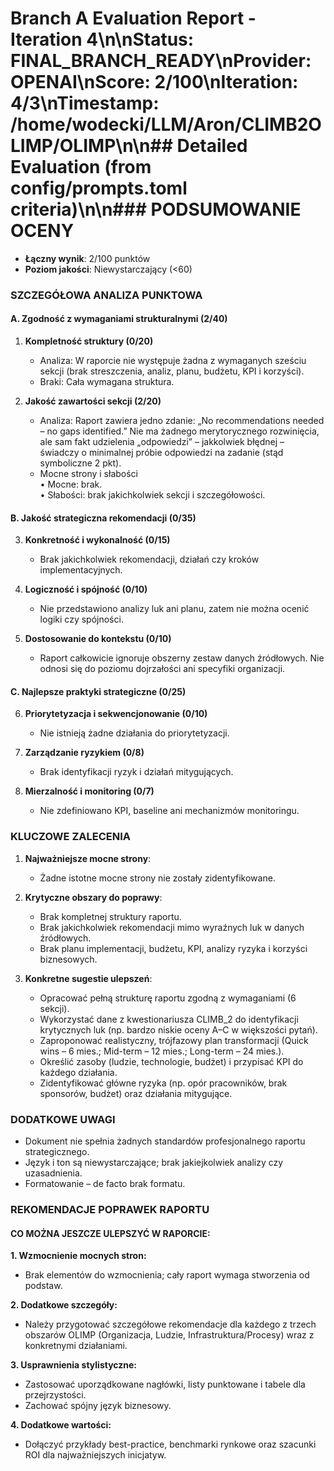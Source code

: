 # Branch A Evaluation Report - Iteration 4\n\n**Status**: FINAL_BRANCH_READY\n**Provider**: OPENAI\n**Score**: 2/100\n**Iteration**: 4/3\n**Timestamp**: /home/wodecki/LLM/Aron/CLIMB2OLIMP/OLIMP\n\n## Detailed Evaluation (from config/prompts.toml criteria)\n\n### PODSUMOWANIE OCENY
- **Łączny wynik**: 2/100 punktów
- **Poziom jakości**: Niewystarczający (<60)

### SZCZEGÓŁOWA ANALIZA PUNKTOWA

#### A. Zgodność z wymaganiami strukturalnymi (2/40)
1. **Kompletność struktury (0/20)**
   - Analiza: W raporcie nie występuje żadna z wymaganych sześciu sekcji (brak streszczenia, analiz, planu, budżetu, KPI i korzyści).
   - Braki: Cała wymagana struktura.

2. **Jakość zawartości sekcji (2/20)**
   - Analiza: Rapor​t zawiera jedno zdanie: „No recommendations needed – no gaps identified.”  Nie ma żadnego merytorycznego rozwinięcia, ale sam fakt udzielenia „odpowiedzi” – jakkolwiek błędnej – świadczy o minimalnej próbie odpowiedzi na zadanie (stąd symboliczne 2 pkt).
   - Mocne strony i słabości  
     • Mocne: brak.  
     • Słabości: brak jakichkolwiek sekcji i szczegółowości.

#### B. Jakość strategiczna rekomendacji (0/35)
3. **Konkretność i wykonalność (0/15)**
   - Brak jakichkolwiek rekomendacji, działań czy kroków implementacyjnych.

4. **Logiczność i spójność (0/10)**
   - Nie przedstawiono analizy luk ani planu, zatem nie można ocenić logiki czy spójności.

5. **Dostosowanie do kontekstu (0/10)**
   - Raport całkowicie ignoruje obszerny zestaw danych źródłowych. Nie odnosi się do poziomu dojrzałości ani specyfiki organizacji.

#### C. Najlepsze praktyki strategiczne (0/25)
6. **Priorytetyzacja i sekwencjonowanie (0/10)**
   - Nie istnieją żadne działania do priorytetyzacji.

7. **Zarządzanie ryzykiem (0/8)**
   - Brak identyfikacji ryzyk i działań mitygujących.

8. **Mierzalność i monitoring (0/7)**
   - Nie zdefiniowano KPI, baseline ani mechanizmów monitoringu.

### KLUCZOWE ZALECENIA
1. **Najważniejsze mocne strony**:
   - Żadne istotne mocne strony nie zostały zidentyfikowane.

2. **Krytyczne obszary do poprawy**:
   - Brak kompletnej struktury raportu.
   - Brak jakichkolwiek rekomendacji mimo wyraźnych luk w danych źródłowych.
   - Brak planu implementacji, budżetu, KPI, analizy ryzyka i korzyści biznesowych.

3. **Konkretne sugestie ulepszeń**:
   - Opracować pełną strukturę raportu zgodną z wymaganiami (6 sekcji).
   - Wykorzystać dane z kwestionariusza CLIMB_2 do identyfikacji krytycznych luk (np. bardzo niskie oceny A–C w większości pytań).
   - Zaproponować realistyczny, trójfazowy plan transformacji (Quick wins – 6 mies.; Mid-term – 12 mies.; Long-term – 24 mies.).
   - Określić zasoby (ludzie, technologie, budżet) i przypisać KPI do każdego działania.
   - Zidentyfikować główne ryzyka (np. opór pracowników, brak sponsorów, budżet) oraz działania mitygujące.

### DODATKOWE UWAGI
- Dokument nie spełnia żadnych standardów profesjonalnego raportu strategicznego.
- Język i ton są niewystarczające; brak jakiejkolwiek analizy czy uzasadnienia.
- Formatowanie – de facto brak formatu.

### REKOMENDACJE POPRAWEK RAPORTU

#### CO MOŻNA JESZCZE ULEPSZYĆ W RAPORCIE:

**1. Wzmocnienie mocnych stron:**
- Brak elementów do wzmocnienia; cały raport wymaga stworzenia od podstaw.

**2. Dodatkowe szczegóły:**
- Należy przygotować szczegółowe rekomendacje dla każdego z trzech obszarów OLIMP (Organizacja, Ludzie, Infrastruktura/Procesy) wraz z konkretnymi działaniami.

**3. Usprawnienia stylistyczne:**
- Zastosować uporządkowane nagłówki, listy punktowane i tabele dla przejrzystości.
- Zachować spójny język biznesowy.

**4. Dodatkowe wartości:**
- Dołączyć przykłady best-practice, benchmarki rynkowe oraz szacunki ROI dla najważniejszych inicjatyw.